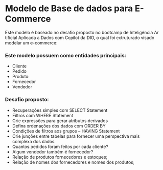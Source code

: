 # Modelo de Base de dados para E-Commerce

Este modelo é baseado no desafio proposto no bootcamp de Inteligência Artificial Aplicada a Dados com Copilot da DIO, o qual foi extruturado visado modelar um e-commerce:

 ### Este modelo possuem como entidades principais:
 - Cliente
 - Pedido
 - Produto
 - Fornecedor
 - Vendedor

  ### Desafio proposto:
- Recuperações simples com SELECT Statement
- Filtros com WHERE Statement
- Crie expressões para gerar atributos derivados
- Defina ordenações dos dados com ORDER BY
- Condições de filtros aos grupos – HAVING Statement
- Crie junções entre tabelas para fornecer uma perspectiva mais complexa dos dados
- Quantos pedidos foram feitos por cada cliente?
- Algum vendedor também é fornecedor?
- Relação de produtos fornecedores e estoques;
- Relação de nomes dos fornecedores e nomes dos produtos;
